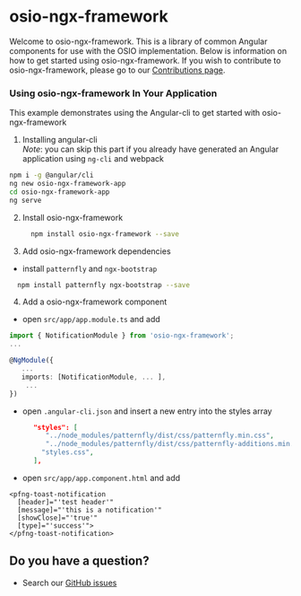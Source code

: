 # osio-ngx-framework

Welcome to osio-ngx-framework.  This is a library of common Angular components for use with the OSIO implementation. Below is information on how to get started using osio-ngx-framework.  If you wish to contribute to osio-ngx-framework, please go to our [Contributions page][contributing].

### Using osio-ngx-framework In Your Application

This example demonstrates using the Angular-cli to get started with osio-ngx-framework

1. Installing angular-cli  
*Note*: you can skip this part if you already have generated an Angular application using `ng-cli` and webpack
  
 ```bash
 npm i -g @angular/cli
 ng new osio-ngx-framework-app
 cd osio-ngx-framework-app
 ng serve
 ```

2. Install osio-ngx-framework
   ```bash
     npm install osio-ngx-framework --save
   ```

3. Add osio-ngx-framework dependencies
 
 - install `patternfly` and `ngx-bootstrap`

 ```bash
   npm install patternfly ngx-bootstrap --save
 ```
 
4. Add a osio-ngx-framework component
- open `src/app/app.module.ts` and add

```typescript
import { NotificationModule } from 'osio-ngx-framework';
...

@NgModule({
   ...
   imports: [NotificationModule, ... ],
    ... 
})
```

- open `.angular-cli.json` and insert a new entry into the styles array 

```json
      "styles": [
         "../node_modules/patternfly/dist/css/patternfly.min.css",
         "../node_modules/patternfly/dist/css/patternfly-additions.min.css",
        "styles.css",
      ],
```

- open `src/app/app.component.html` and add
```
<pfng-toast-notification
  [header]="'test header'"
  [message]="'this is a notification'"
  [showClose]="'true'"
  [type]="'success'">
</pfng-toast-notification>
```

## <a name="question"></a> Do you have a question?
 - Search our [GitHub issues][github-issues]

[contributing]: https://github.com/michaelkleinhenz/osio-ngx-framework/blob/master/CONTRIBUTING.md
[github-issues]: https://github.com/michaelkleinhenz/osio-ngx-framework/issues
